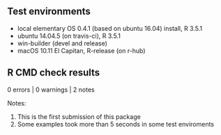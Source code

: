 ## Test environments
* local elementary OS 0.4.1 (based on ubuntu 16.04) install, R 3.5.1
* ubuntu 14.04.5 (on travis-ci), R 3.5.1
* win-builder (devel and release)
* macOS 10.11 El Capitan, R-release (on r-hub)


## R CMD check results

0 errors | 0 warnings | 2 notes

Notes:

1. This is the first submission of this package
2. Some examples took more than 5 seconds in some test enviroments
